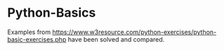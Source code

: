 # Python-Basics
Examples from https://www.w3resource.com/python-exercises/python-basic-exercises.php have been solved and compared.
